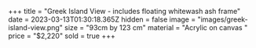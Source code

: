 +++
title = "Greek Island View - includes floating whitewash ash frame"
date = 2023-03-13T01:30:18.365Z
hidden = false
image = "images/greek-island-view.png"
size = "93cm by 123 cm"
material = "Acrylic on canvas "
price = "$2,220"
sold = true
+++
